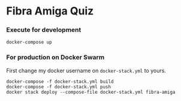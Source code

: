 # Fibra Amiga Quiz

### Execute for development

```shell
docker-compose up
```

### For production on Docker Swarm
First change my docker username on `docker-stack.yml` to yours.
```shell
docker-compose -f docker-stack.yml build
docker-compose -f docker-stack.yml push
docker stack deploy --compose-file docker-stack.yml fibra-amiga
```